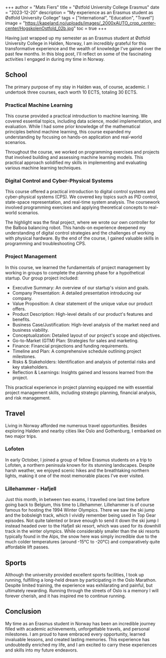 +++
author = "Mats Fiers"
title = "Østfold University College Erasmus"
date = "2023-12-20"
description = "My experience as an Erasmus student as Østfold University College"
tags = ["International", "Education", "Travel"]
image = "https://kapeland.no/uploads/images/_2000xAUTO_crop_center-center/HogskolenOstfold_02b.jpg"
toc = true
+++

Having just wrapped up my semester as an Erasmus student at Østfold University College in Halden, Norway, I am
incredibly grateful for this transformative experience and the wealth of knowledge I've gained over the past few months.
In this blog post, I'll reflect on some of the fascinating activities I engaged in during my time in Norway.

## School

The primary purpose of my stay in Halden was, of course, academic. I undertook three courses, each worth 10 ECTS,
totaling 30 ECTS.

### Practical Machine Learning

This course provided a practical introduction to machine learning. We covered essential topics, including data science,
model implementation, and evaluation. While I had some prior knowledge of the mathematical principles behind machine
learning, this course expanded my understanding by focusing on hands-on application and real-world scenarios.

Throughout the course, we worked on programming exercises and projects that involved building and assessing machine
learning models. This practical approach solidified my skills in implementing and evaluating various machine learning
techniques.

### Digital Control and Cyber-Physical Systems

This course offered a practical introduction to digital control systems and cyber-physical systems (CPS). We covered key
topics such as PID control, state-space representation, and real-time system analysis. The coursework involved
programming exercises and applying theoretical concepts to real-world scenarios.

The highlight was the final project, where we wrote our own controller for the Balboa balancing robot. This hands-on
experience deepened my understanding of digital control strategies and the challenges of working with physical hardware.
By the end of the course, I gained valuable skills in programming and troubleshooting CPS.

### Project Management

In this course, we learned the fundamentals of project management by working in groups to complete the planning phase
for a hypothetical startup. Our group project included:

- Executive Summary: An overview of our startup's vision and goals.
- Company Presentation: A detailed presentation introducing our company.
- Value Proposition: A clear statement of the unique value our product offers.
- Product Description: High-level details of our product's features and benefits.
- Business Case/Justification: High-level analysis of the market need and business viability.
- Conceptualization: Detailed layout of our project's scope and objectives.
- Go-to-Market (GTM) Plan: Strategies for sales and marketing.
- Finance: Financial projections and funding requirements.
- Timeline and Plan: A comprehensive schedule outlining project milestones.
- Risks & Stakeholders: Identification and analysis of potential risks and key stakeholders.
- Reflection & Learnings: Insights gained and lessons learned from the project.

This practical experience in project planning equipped me with essential project management skills, including strategic
planning, financial analysis, and risk management.

## Travel

Living in Norway afforded me numerous travel opportunities. Besides exploring Halden and nearby cities like Oslo and
Gothenburg, I embarked on two major trips.

### Lofoten

In early October, I joined a group of fellow Erasmus students on a trip to Lofoten, a northern peninsula known for its
stunning landscapes. Despite harsh weather, we enjoyed scenic hikes and the breathtaking northern lights, making it one
of the most memorable places I've ever visited.

### Lillehammer - Hafjell

Just this month, in between two exams, I travelled one last time before going back to Belgium, this time to Lillehammer.
Lillehammer is of course famous for hosting the 1994 Winter Olympics. There we saw the ski jump and the bobsleigh track,
which I vividly remember being used in Top Gear episodes.
Not quite talented or brave enough to send it down the ski jump I instead headed over to the Hafjell ski resort, which
was used for its downhill track in the winter olympics. While considerably smaller than the ski resorts typically found
in the Alps, the snow here was simply incredible due to the much colder temperatures (around -15°C to -20°C) and
comparatively quite affordable lift passes.

## Sports

Although the university provided excellent sports facilities, I took up running, fulfilling a long-held dream by
participating in the Oslo Marathon. Despite limited training, the experience was exhilarating and painful, but
ultimately rewarding. Running through the streets of Oslo is a memory I will forever cherish, and it has inspired me to
continue running.

## Conclusion

My time as an Erasmus student in Norway has been an incredible journey filled with academic achievements, unforgettable
travels, and personal milestones.
I am proud to have embraced every opportunity, learned invaluable lessons, and created lasting memories.
This experience has undoubtedly enriched my life, and I am excited to carry these experiences and skills into my future
endeavors.
